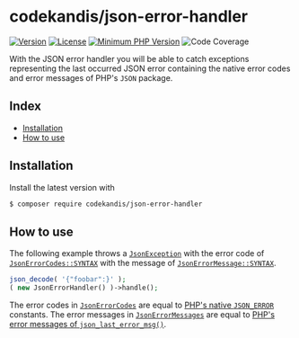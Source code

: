 # codekandis/json-error-handler

[![Version][xtlink-version-badge]][srclink-changelog]
[![License][xtlink-license-badge]][srclink-license]
[![Minimum PHP Version][xtlink-php-version-badge]][xtlink-php-net]
![Code Coverage][xtlink-code-coverage-badge]

With the JSON error handler you will be able to catch exceptions representing the last occurred JSON error containing the native error codes and error messages of PHP's `JSON` package.

## Index

* [Installation](#installation)
* [How to use](#how-to-use)

## Installation

Install the latest version with

```bash
$ composer require codekandis/json-error-handler
```

## How to use

The following example throws a [`JsonException`][srclink-json-exception] with the error code of [`JsonErrorCodes::SYNTAX`][srclink-json-error-codes] with the message of [`JsonErrorMessage::SYNTAX`][srclink-json-error-messages].

```php
json_decode( '{"foobar":}' );
( new JsonErrorHandler() )->handle();
```

The error codes in [`JsonErrorCodes`][srclink-json-error-codes] are equal to [PHP's native `JSON_ERROR`][xtlink-php-net-json-error-constant] constants. The error messages in [`JsonErrorMessages`][srclink-json-error-messages] are equal to [PHP's error messages of `json_last_error_msg()`][xtlink-php-net-json-last-error-msg].



[xtlink-version-badge]: https://img.shields.io/badge/version-3.0.0-blue.svg
[xtlink-license-badge]: https://img.shields.io/badge/license-MIT-yellow.svg
[xtlink-php-version-badge]: https://img.shields.io/badge/php-%3E%3D%208.2-8892BF.svg
[xtlink-code-coverage-badge]: https://img.shields.io/badge/coverage-100%25-green.svg
[xtlink-php-net]: https://php.net
[xtlink-php-net-json-error-constant]: https://www.php.net/manual/en/function.json-last-error.php#refsect1-function.json-last-error-returnvalues
[xtlink-php-net-json-last-error-msg]: https://www.php.net/manual/en/function.json-last-error-msg.php

[srclink-changelog]: ./CHANGELOG.md
[srclink-license]: ./LICENSE
[srclink-json-error-codes]: ./src/JsonErrorCodes.php
[srclink-json-error-messages]: ./src/JsonErrorMessages.php
[srclink-json-error-handler]: ./src/JsonErrorHandler.php
[srclink-json-exception]: ./src/JsonException.php
